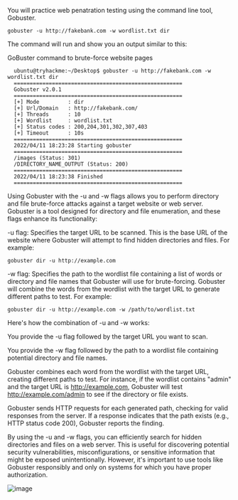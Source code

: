 You will practice web penatration testing using the command line tool, Gobuster.

    gobuster -u http://fakebank.com -w wordlist.txt dir

The command will run and show you an output similar to this:

GoBuster command to brute-force website pages
     
      ubuntu@tryhackme:~/Desktop$ gobuster -u http://fakebank.com -w wordlist.txt dir
      =====================================================
      Gobuster v2.0.1
      =====================================================
      [+] Mode         : dir
      [+] Url/Domain   : http://fakebank.com/
      [+] Threads      : 10
      [+] Wordlist     : wordlist.txt
      [+] Status codes : 200,204,301,302,307,403
      [+] Timeout      : 10s
      =====================================================
      2022/04/11 18:23:28 Starting gobuster
      =====================================================
      /images (Status: 301)
      /DIRECTORY_NAME_OUTPUT (Status: 200)
      =====================================================
      2022/04/11 18:23:38 Finished
      =====================================================

Using Gobuster with the -u and -w flags allows you to perform directory and file brute-force attacks against a target website or web server. Gobuster is a tool designed for directory and file enumeration, and these flags enhance its functionality:

-u flag: Specifies the target URL to be scanned. This is the base URL of the website where Gobuster will attempt to find hidden directories and files. For example:

    gobuster dir -u http://example.com

-w flag: Specifies the path to the wordlist file containing a list of words or directory and file names that Gobuster will use for brute-forcing. Gobuster will combine the words from the wordlist with the target URL to generate different paths to test. For example:

    gobuster dir -u http://example.com -w /path/to/wordlist.txt

Here's how the combination of -u and -w works:

You provide the -u flag followed by the target URL you want to scan.

You provide the -w flag followed by the path to a wordlist file containing potential directory and file names.

Gobuster combines each word from the wordlist with the target URL, creating different paths to test. For instance, if the wordlist contains "admin" and the target URL is http://example.com, Gobuster will test http://example.com/admin to see if the directory or file exists.

Gobuster sends HTTP requests for each generated path, checking for valid responses from the server. If a response indicates that the path exists (e.g., HTTP status code 200), Gobuster reports the finding.

By using the -u and -w flags, you can efficiently search for hidden directories and files on a web server. This is useful for discovering potential security vulnerabilities, misconfigurations, or sensitive information that might be exposed unintentionally. However, it's important to use tools like Gobuster responsibly and only on systems for which you have proper authorization.      

![image](https://github.com/testcomputer/TryHackMe-Modules/assets/104815254/6220e4e6-9df3-4e6d-b6e7-78de744089a5)

   
